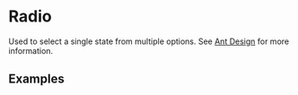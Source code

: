 # Radio

Used to select a single state from multiple options. See [Ant Design](https://ant.design/components/radio/) for more information.

## Examples

<demo name="basic"></demo>
